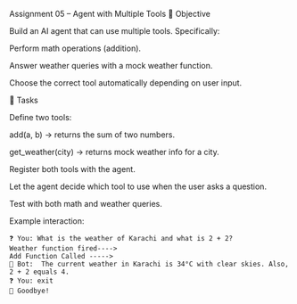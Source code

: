 Assignment 05 – Agent with Multiple Tools
🎯 Objective

Build an AI agent that can use multiple tools. Specifically:

Perform math operations (addition).

Answer weather queries with a mock weather function.

Choose the correct tool automatically depending on user input.


📝 Tasks

Define two tools:

add(a, b) → returns the sum of two numbers.

get_weather(city) → returns mock weather info for a city.

Register both tools with the agent.

Let the agent decide which tool to use when the user asks a question.

Test with both math and weather queries.


Example interaction:
```
❓ You: What is the weather of Karachi and what is 2 + 2? 
Weather function fired---->
Add Function Called ----->
🤖 Bot:  The current weather in Karachi is 34°C with clear skies. Also, 2 + 2 equals 4.
❓ You: exit
👋 Goodbye!



